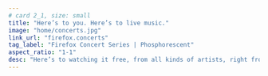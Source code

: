 ```yaml
---
# card 2_1, size: small
title: "Here’s to you. Here’s to live music."
image: "home/concerts.jpg"
link_url: "firefox.concerts"
tag_label: "Firefox Concert Series | Phosphorescent"
aspect_ratio: "1-1"
desc: "Here’s to watching it free, from all kinds of artists, right from Firefox. Rock out with Phosphorescent, LIVE on Dec. 11."
---
```

